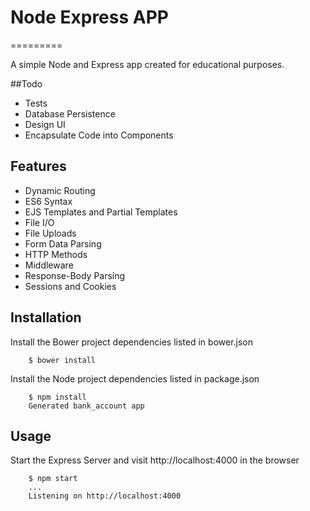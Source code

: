 # Node Express APP
=========

A simple Node and Express app created for educational purposes.

##Todo
* Tests
* Database Persistence
* Design UI
* Encapsulate Code into Components

## Features
* Dynamic Routing
* ES6 Syntax 
* EJS Templates and Partial Templates
* File I/O
* File Uploads
* Form Data Parsing
* HTTP Methods
* Middleware
* Response-Body Parsing
* Sessions and Cookies


## Installation
Install the Bower project dependencies listed in bower.json
```
    $ bower install
```

Install the Node project dependencies listed in package.json
```
    $ npm install
    Generated bank_account app
```

## Usage
Start the Express Server and visit http://localhost:4000 in the browser
```
    $ npm start
    ...
    Listening on http://localhost:4000
```